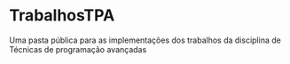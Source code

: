 # TrabalhosTPA
Uma pasta pública para as implementações dos trabalhos da disciplina de Técnicas de programação avançadas
